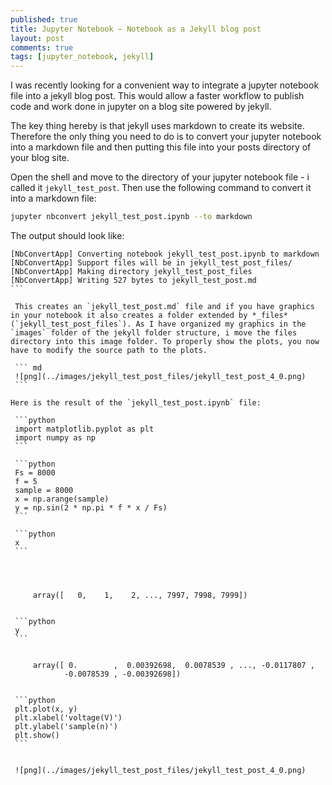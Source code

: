 ```yaml
---
published: true
title: Jupyter Notebook – Notebook as a Jekyll blog post
layout: post
comments: true
tags: [jupyter_notebook, jekyll]
---
```


I was recently looking for a convenient way to integrate a jupyter notebook file into a jekyll blog post.
This would allow a faster workflow to publish code and work done in jupyter on a blog site powered by jekyll.

The key thing hereby is that jekyll uses markdown to create its website. Therefore the only thing you need to do is to convert your jupyter notebook into a markdown file and then putting this file into your posts directory of your blog site.

Open the shell and move to the directory of your jupyter notebook file - i called it `jekyll_test_post`. Then use the following command to convert it into a markdown file:

```sh
jupyter nbconvert jekyll_test_post.ipynb --to markdown
```
The output should look like:

````
[NbConvertApp] Converting notebook jekyll_test_post.ipynb to markdown
[NbConvertApp] Support files will be in jekyll_test_post_files/
[NbConvertApp] Making directory jekyll_test_post_files
[NbConvertApp] Writing 527 bytes to jekyll_test_post.md
```

 This creates an `jekyll_test_post.md` file and if you have graphics in your notebook it also creates a folder extended by *_files* (`jekyll_test_post_files`). As I have organized my graphics in the `images` folder of the jekyll folder structure, i move the files directory into this image folder. To properly show the plots, you now have to modify the source path to the plots.

 ``` md
 ![png](../images/jekyll_test_post_files/jekyll_test_post_4_0.png)
 ```

Here is the result of the `jekyll_test_post.ipynb` file:

 ```python
 import matplotlib.pyplot as plt
 import numpy as np
 ```

 ```python
 Fs = 8000
 f = 5
 sample = 8000
 x = np.arange(sample)
 y = np.sin(2 * np.pi * f * x / Fs)
 ```

 ```python
 x
 ```




     array([   0,    1,    2, ..., 7997, 7998, 7999])


 ```python
 y
 ```


     array([ 0.        ,  0.00392698,  0.0078539 , ..., -0.0117807 ,
            -0.0078539 , -0.00392698])


 ```python
 plt.plot(x, y)
 plt.xlabel('voltage(V)')
 plt.ylabel('sample(n)')
 plt.show()
 ```


 ![png](../images/jekyll_test_post_files/jekyll_test_post_4_0.png)
